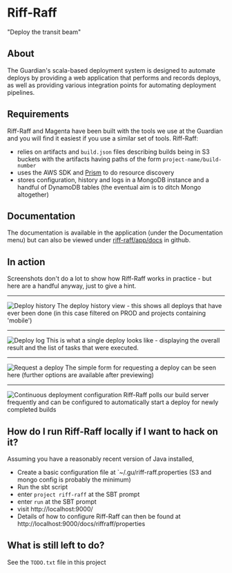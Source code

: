 Riff-Raff
=========

"Deploy the transit beam"

About
-----

The Guardian's scala-based deployment system is designed to automate deploys by providing a web application that 
performs and records deploys, as well as providing various integration points for automating deployment pipelines.

Requirements
-----

Riff-Raff and Magenta have been built with the tools we use at the Guardian
and you will find it easiest if you use a similar set of tools. Riff-Raff:

 - relies on artifacts and `build.json` files describing builds being in S3 buckets with the artifacts having paths of 
  the form `project-name/build-number`
 - uses the AWS SDK and [Prism](http://github.com/guardian/prism) to do resource discovery
 - stores configuration, history and logs in a MongoDB instance and a handful of DynamoDB tables (the eventual aim is
   to ditch Mongo altogether)

Documentation
-----

The documentation is available in the application (under the Documentation menu) but can also be viewed under 
[riff-raff/app/docs](riff-raff/app/docs) in github.

In action
-----

Screenshots don't do a lot to show how Riff-Raff works in practice - but here are
a handful anyway, just to give a hint.

***

![Deploy history](contrib/img/deployment_history.png)
The deploy history view - this shows all deploys that have ever been done (in this case filtered on PROD and projects containing 'mobile')

***

![Deploy log](contrib/img/deployment_view.png)
This is what a single deploy looks like - displaying the overall result and the list of tasks that were executed.

***

![Request a deploy](contrib/img/deployment_request.png)
The simple form for requesting a deploy can be seen here (further options are available after previewing)

***

![Continuous deployment configuration](contrib/img/deployment_continuous.png)
Riff-Raff polls our build server frequently and can be configured to automatically start a deploy for newly completed builds

How do I run Riff-Raff locally if I want to hack on it?
-------------------------------------------------------

Assuming you have a reasonably recent version of Java installed, 

 * Create a basic configuration file at `~/.gu/riff-raff.properties (S3 and mongo config is probably the minimum)
 * Run the sbt script
 * enter `project riff-raff` at the SBT prompt
 * enter `run` at the SBT prompt
 * visit http://localhost:9000/
 * Details of how to configure Riff-Raff can then be found at http://localhost:9000/docs/riffraff/properties 


What is still left to do?
------

See the `TODO.txt` file in this project
